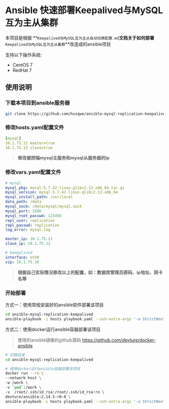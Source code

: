 # Ansible 快速部署Keepalived与MySQL互为主从集群

本项目是根据 **`Keepalived与MySQL互为主从自动切换配置.md`**文档关于如何部署**`Keepalived与MySQL互为主从集群`**改造成的ansible项目



支持以下操作系统:

- CentOS 7
- RedHat 7

## 使用说明

### 下载本项目到ansible服务器

```bash
git clone https://github.com/hxzqwe/ansible-mysql-replication-keepalived.git
```

### 修改hosts.yaml配置文件

```yaml
[mysql]
10.1.75.11 master=true
10.1.75.12 slave=true
```

> **修改被控端mysql主服务和mysql从服务器的ip**

### 修改vars.yaml配置文件

```yaml
# mysql
mysql_pkg: mysql-5.7.42-linux-glibc2.12-x86_64.tar.gz
mysql_version: mysql-5.7.42-linux-glibc2.12-x86_64
mysql_install_path: /usr/local
data_path: /data
mysql_sock: /data/mysql/mysql.sock
mysql_port: 3306
mysql_root_passwd: 123456
repl_user: replication
repl_passwd: replication
log_error: mysql.log

master_ip: 10.1.75.11
slave_ip: 10.1.75.12

# keepalived
interface: eth0
vip: 10.1.75.10
```

> **根据自己实际情况修改以上的配置，如：数据库管理员密码、ip地址、网卡名等**

### 开始部署

方式一：使用常规安装好的ansible软件部署该项目

```bash
cd ansible-mysql-replication-keepalived
ansible-playbook -i hosts playbook.yaml --ssh-extra-args '-o StrictHostKeyChecking=no'
```

方式二：使用docker运行ansible容器部署该项目

> 使用的ansible镜像的github源码 https://github.com/devture/docker-ansible

```bash
# 切换目录
cd ansible-mysql-replication-keepalived

# 使用docker运行ansible容器部署该项目
docker run --rm \
--network host \
-w /work \
-v `pwd`:/work \
-v  /root/.ssh/id_rsa:/root/.ssh/id_rsa:ro \
devture/ansible:2.14.5-r0-0 \
ansible-playbook -i hosts playbook.yaml --ssh-extra-args '-o StrictHostKeyChecking=no'
```



